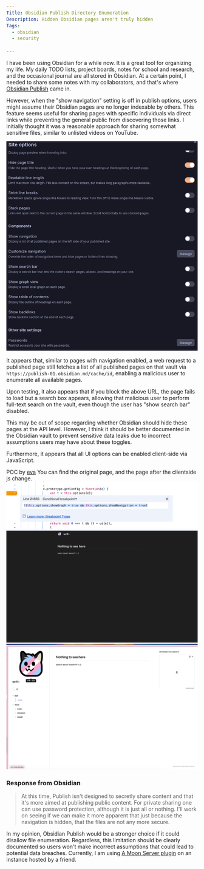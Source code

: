 ```yaml
---
Title: Obsidian Publish Directory Enumeration
Description: Hidden Obsidian pages aren't truly hidden
Tags: 
  - obsidian
  - security

---
```


I have been using Obsidian for a while now. It is a great tool for organizing my life. My daily TODO lists, project boards, notes for school and research, and the occasional journal are all stored in Obsidian. At a certain point, I needed to share some notes with my collaborators, and that's where [Obsidian Publish](https://obsidian.md/publish) came in.

However, when the "show navigation" setting is off in publish options, users might assume their Obsidian pages are no longer indexable by others. This feature seems useful for sharing pages with specific individuals via direct links while preventing the general public from discovering those links. I initially thought it was a reasonable approach for sharing somewhat sensitive files, similar to unlisted videos on YouTube.

![A screenshot of the obsidian publish options, showing various options as 'display'](/assets/img/blog/20250208-obsidian_publish_options.png)

It appears that, similar to pages with navigation enabled, a web request to a published page still fetches a list of all published pages on that vault via `https://publish-01.obsidian.md/cache/id`, enabling a malicious user to enumerate all available pages.

Upon testing, it also appears that if you block the above URL, the page fails to load but a search box appears, allowing that malicious user to perform full-text search on the vault, even though the user has "show search bar" disabled.

This may be out of scope regarding whether Obsidian should hide these pages at the API level. However, I think it should be better documented in the Obsidian vault to prevent sensitive data leaks due to incorrect assumptions users may have about these toggles.

Furthermore, it appears that all UI options can be enabled client-side via JavaScript.

POC by [eva](https://kibty.town) You can find the original page, and the page after the clientside js change.
![proof of concept clientside js change](/assets/img/blog/20250208-obsidian_publish_poc_code.png)
![an obsidian publish page with no navigation options, just a plain page](/assets/img/blog/20250208-obsidian_publish_poc_orig.png)
![an obsidian publish page with a list of all files, mindmap, and a search bar](/assets/img/blog/20250208-obsidian_publish_poc_result.png)

### Response from Obsidian
> At this time, Publish isn't designed to secretly share content and that it's more aimed at publishing public content. For private sharing one can use password protection, although it is just all or nothing.
> I'll work on seeing if we can make it more apparent that just because the navigation is hidden, that the files are not any more secure.

In my opinion, Obsidian Publish would be a stronger choice if it could disallow file enumeration. Regardless, this limitation should be clearly documented so users won't make incorrect assumptions that could lead to potential data breaches. Currently, I am using [A Moon Server plugin](https://github.com/Dzoukr/MoonServerObsidianPlugin) on an instance hosted by a friend.
